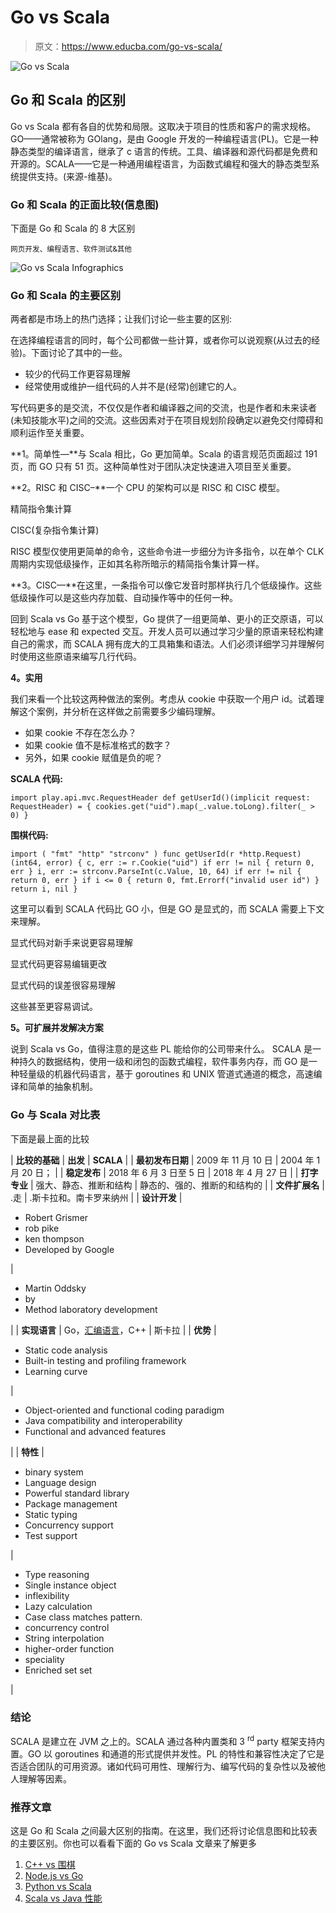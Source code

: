# Go vs Scala

> 原文：<https://www.educba.com/go-vs-scala/>

![Go vs Scala](img/2602496bf33d85d4f305882e4f0c7969.png)



## Go 和 Scala 的区别

Go vs Scala 都有各自的优势和局限。这取决于项目的性质和客户的需求规格。GO——通常被称为 GOlang，是由 Google 开发的一种编程语言(PL)。它是一种静态类型的编译语言，继承了 c 语言的传统。工具、编译器和源代码都是免费和开源的。SCALA——它是一种通用编程语言，为函数式编程和强大的静态类型系统提供支持。(来源-维基)。

### Go 和 Scala 的正面比较(信息图)

下面是 Go 和 Scala 的 8 大区别

<small>网页开发、编程语言、软件测试&其他</small>

![Go vs Scala Infographics](img/f17e2273c0921ea6a4be064dbc5bb856.png)



### Go 和 Scala 的主要区别

两者都是市场上的热门选择；让我们讨论一些主要的区别:

在选择编程语言的同时，每个公司都做一些计算，或者你可以说观察(从过去的经验)。下面讨论了其中的一些。

*   较少的代码工作更容易理解
*   经常使用或维护一组代码的人并不是(经常)创建它的人。

写代码更多的是交流，不仅仅是作者和编译器之间的交流，也是作者和未来读者(未知技能水平)之间的交流。这些因素对于在项目规划阶段确定以避免交付障碍和顺利运作至关重要。

**1。简单性—**与 Scala 相比，Go 更加简单。Scala 的语言规范页面超过 191 页，而 GO 只有 51 页。这种简单性对于团队决定快速进入项目至关重要。

**2。RISC 和 CISC–**一个 CPU 的架构可以是 RISC 和 CISC 模型。

精简指令集计算

CISC(复杂指令集计算)

RISC 模型仅使用更简单的命令，这些命令进一步细分为许多指令，以在单个 CLK 周期内实现低级操作，正如其名称所暗示的精简指令集计算一样。

**3。CISC—**在这里，一条指令可以像它发音时那样执行几个低级操作。这些低级操作可以是这些内存加载、自动操作等中的任何一种。

回到 Scala vs Go 基于这个模型，Go 提供了一组更简单、更小的正交原语，可以轻松地与 ease 和 expected 交互。开发人员可以通过学习少量的原语来轻松构建自己的需求，而 SCALA 拥有庞大的工具箱集和语法。人们必须详细学习并理解何时使用这些原语来编写几行代码。

**4。实用**

我们来看一个比较这两种做法的案例。考虑从 cookie 中获取一个用户 id。试着理解这个案例，并分析在这样做之前需要多少编码理解。

*   如果 cookie 不存在怎么办？
*   如果 cookie 值不是标准格式的数字？
*   另外，如果 cookie 赋值是负的呢？

**SCALA 代码:** 

`import play.api.mvc.RequestHeader
def getUserId()(implicit request: RequestHeader) = {
cookies.get("uid").map(_.value.toLong).filter(_ > 0)
}`

**围棋代码:** 

`import (
"fmt"
"http"
"strconv"
)
func getUserId(r *http.Request) (int64, error) {
c, err := r.Cookie("uid")
if err != nil {
return 0, err
}
i, err := strconv.ParseInt(c.Value, 10, 64)
if err != nil {
return 0, err
}
if i <= 0 {
return 0, fmt.Errorf("invalid user id")
}
return i, nil
}`

这里可以看到 SCALA 代码比 GO 小，但是 GO 是显式的，而 SCALA 需要上下文来理解。

显式代码对新手来说更容易理解

显式代码更容易编辑更改

显式代码的误差很容易理解

这些甚至更容易调试。

**5。可扩展并发解决方案** 

说到 Scala vs Go，值得注意的是这些 PL 能给你的公司带来什么。
SCALA 是一种持久的数据结构，使用一级和闭包的函数式编程，软件事务内存，而 GO 是一种轻量级的机器代码语言，基于 goroutines 和 UNIX 管道式通道的概念，高速编译和简单的抽象机制。

### Go 与 Scala 对比表

下面是最上面的比较

| **比较的基础** | **出发** | **SCALA** |
| **最初发布日期** | 2009 年 11 月 10 日 | 2004 年 1 月 20 日； |
| **稳定发布** | 2018 年 6 月 3 日至 5 日 | 2018 年 4 月 27 日 |
| **打字专业** | 强大、静态、推断和结构 | 静态的、强的、推断的和结构的 |
| **文件扩展名** | .走 | .斯卡拉和。南卡罗来纳州 |
| **设计开发** | 

*   Robert Grismer
*   rob pike
*   ken thompson
*   Developed by Google

 | 

*   Martin Oddsky
*   by
*   Method laboratory development

 |
| **实现语言** | Go，[汇编语言](https://www.educba.com/what-is-assembly-language/)，C++ | 斯卡拉 |
| **优势** | 

*   Static code analysis
*   Built-in testing and profiling framework
*   Learning curve

 | 

*   Object-oriented and functional coding paradigm
*   Java compatibility and interoperability
*   Functional and advanced features

 |
| **特性** | 

*   binary system
*   Language design
*   Powerful standard library
*   Package management
*   Static typing
*   Concurrency support
*   Test support

 | 

*   Type reasoning
*   Single instance object
*   inflexibility
*   Lazy calculation
*   Case class matches pattern.
*   concurrency control
*   String interpolation
*   higher-order function
*   speciality
*   Enriched set set

 |

### 结论

SCALA 是建立在 JVM 之上的。SCALA 通过各种内置类和 3 <sup>rd</sup> party 框架支持内置。GO 以 goroutines 和通道的形式提供并发性。PL 的特性和兼容性决定了它是否适合团队的可用资源。诸如代码可用性、理解行为、编写代码的复杂性以及被他人理解等因素。

### 推荐文章

这是 Go 和 Scala 之间最大区别的指南。在这里，我们还将讨论信息图和比较表的主要区别。你也可以看看下面的 Go vs Scala 文章来了解更多

1.  [C++ vs 围棋](https://www.educba.com/c-plus-plus-vs-go/)
2.  [Node.js vs Go](https://www.educba.com/node-js-vs-go/)
3.  [Python vs Scala](https://www.educba.com/python-vs-scala/)
4.  [Scala vs Java 性能](https://www.educba.com/scala-vs-java-performance/)





